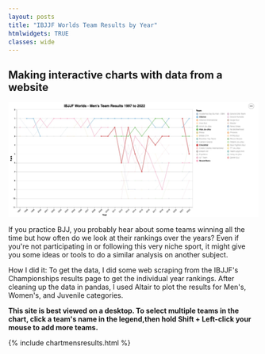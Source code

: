 ```yaml
---
layout: posts
title: "IBJJF Worlds Team Results by Year"
htmlwidgets: TRUE
classes: wide
---
```

## Making interactive charts with data from a website

![Screenshot of Men's team results](/assets/images/IBJJF_Worlds_Mens_Results.jpg)

If you practice BJJ, you probably hear about some teams winning all the time but how often do we look at their rankings over the years? Even if you're not participating in or following this very niche sport, it might give you some ideas or tools to do a similar analysis on another subject.

How I did it: To get the data, I did some web scraping from the IBJJF's Championships results page to get the individual year rankings. After cleaning up the data in pandas, I used Altair to plot the results for Men's, Women's, and Juvenile categories.

<b>This site is best viewed on a desktop.
To select multiple teams in the chart, click a team's name in the legend,then hold Shift + Left-click your mouse to add more teams.</b>

{% include chartmensresults.html %}